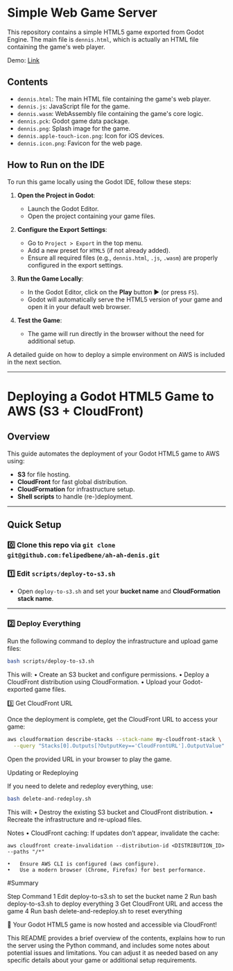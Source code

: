 # Simple Web Game Server

This repository contains a simple HTML5 game exported from Godot Engine. The main file is `dennis.html`, which is actually an HTML file containing the game's web player.

Demo: [Link](https://dennis.debene.xyz/)

## Contents


- `dennis.html`: The main HTML file containing the game's web player.
- `dennis.js`: JavaScript file for the game.
- `dennis.wasm`: WebAssembly file containing the game's core logic.
- `dennis.pck`: Godot game data package.
- `dennis.png`: Splash image for the game.
- `dennis.apple-touch-icon.png`: Icon for iOS devices.
- `dennis.icon.png`: Favicon for the web page.

## How to Run on the IDE

To run this game locally using the Godot IDE, follow these steps:

1. **Open the Project in Godot**:
   - Launch the Godot Editor.
   - Open the project containing your game files.

2. **Configure the Export Settings**:
   - Go to `Project > Export` in the top menu.
   - Add a new preset for `HTML5` (if not already added).
   - Ensure all required files (e.g., `dennis.html`, `.js`, `.wasm`) are properly configured in the export settings.

3. **Run the Game Locally**:
   - In the Godot Editor, click on the **Play** button ▶ (or press `F5`).
   - Godot will automatically serve the HTML5 version of your game and open it in your default web browser.

4. **Test the Game**:
   - The game will run directly in the browser without the need for additional setup. 
   
   
A detailed guide on how to deploy a simple environment on AWS is included in the next section.

---

# Deploying a Godot HTML5 Game to AWS (S3 + CloudFront)

## Overview
This guide automates the deployment of your Godot HTML5 game to AWS using:
- **S3** for file hosting.
- **CloudFront** for fast global distribution.
- **CloudFormation** for infrastructure setup.
- **Shell scripts** to handle (re-)deployment.

---

## Quick Setup
### 0️⃣ Clone this repo via `git clone git@github.com:felipedbene/ah-ah-denis.git`


### 1️⃣ Edit `scripts/deploy-to-s3.sh`
- Open `deploy-to-s3.sh` and set your **bucket name** and **CloudFormation stack name**.

---

### 2️⃣ Deploy Everything
Run the following command to deploy the infrastructure and upload game files:

```bash
bash scripts/deploy-to-s3.sh
```

This will:
	•	Create an S3 bucket and configure permissions.
	•	Deploy a CloudFront distribution using CloudFormation.
	•	Upload your Godot-exported game files.

3️⃣ Get CloudFront URL

Once the deployment is complete, get the CloudFront URL to access your game:
```bash
aws cloudformation describe-stacks --stack-name my-cloudfront-stack \
  --query "Stacks[0].Outputs[?OutputKey=='CloudFrontURL'].OutputValue" --output text
```
Open the provided URL in your browser to play the game.

Updating or Redeploying

If you need to delete and redeploy everything, use:
```bash
bash delete-and-redeploy.sh
```
This will:
	•	Destroy the existing S3 bucket and CloudFront distribution.
	•	Recreate the infrastructure and re-upload files.

Notes
	•	CloudFront caching: If updates don’t appear, invalidate the cache:

`aws cloudfront create-invalidation --distribution-id <DISTRIBUTION_ID> --paths "/*"`


	•	Ensure AWS CLI is configured (aws configure).
	•	Use a modern browser (Chrome, Firefox) for best performance.

#Summary

Step	Command
1	Edit deploy-to-s3.sh to set the bucket name
2	Run bash deploy-to-s3.sh to deploy everything
3	Get CloudFront URL and access the game
4	Run bash delete-and-redeploy.sh to reset everything

🚀 Your Godot HTML5 game is now hosted and accessible via CloudFront!


This README provides a brief overview of the contents, explains how to run the server using the Python command, and includes some notes about potential issues and limitations. You can adjust it as needed based on any specific details about your game or additional setup requirements.

